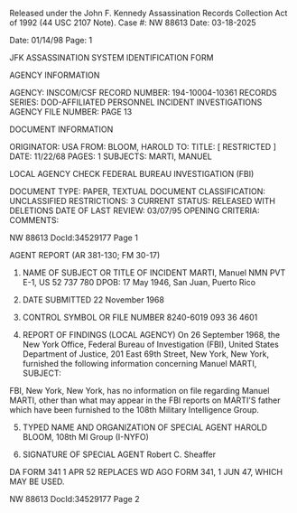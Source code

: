 Released under the John F. Kennedy
Assassination Records Collection Act of
1992 (44 USC 2107 Note). Case #: NW 88613
Date: 03-18-2025

Date: 01/14/98
Page: 1

JFK ASSASSINATION SYSTEM
IDENTIFICATION FORM

AGENCY INFORMATION

AGENCY: INSCOM/CSF
RECORD NUMBER: 194-10004-10361
RECORDS SERIES: DOD-AFFILIATED PERSONNEL INCIDENT INVESTIGATIONS
AGENCY FILE NUMBER: PAGE 13

DOCUMENT INFORMATION

ORIGINATOR: USA
FROM: BLOOM, HAROLD
TO:
TITLE: [ RESTRICTED ]
DATE: 11/22/68
PAGES: 1
SUBJECTS: MARTI, MANUEL

LOCAL AGENCY CHECK
FEDERAL BUREAU INVESTIGATION (FBI)

DOCUMENT TYPE: PAPER, TEXTUAL DOCUMENT
CLASSIFICATION: UNCLASSIFIED
RESTRICTIONS: 3
CURRENT STATUS: RELEASED WITH DELETIONS
DATE OF LAST REVIEW: 03/07/95
OPENING CRITERIA:
COMMENTS:

NW 88613 DocId:34529177 Page 1

AGENT REPORT
(AR 381-130; FM 30-17)

1.  NAME OF SUBJECT OR TITLE OF INCIDENT
MARTI, Manuel NMN
PVT E-1, US 52 737 780
DPOB: 17 May 1946, San Juan, Puerto Rico
2. DATE SUBMITTED
22 November 1968
3. CONTROL SYMBOL OR FILE NUMBER
8240-6019
093 36 4601

4. REPORT OF FINDINGS
(LOCAL AGENCY)
On 26 September 1968, the New York Office,
Federal Bureau of Investigation (FBI), United States Department of Justice,
201 East 69th Street, New York, New York, furnished the following information
concerning Manuel MARTI, SUBJECT:

FBI, New York, New York, has no information on file regarding
Manuel MARTI, other than what may appear in the FBI reports on MARTI'S father
which have been furnished to the 108th Military Intelligence Group.

5. TYPED NAME AND ORGANIZATION OF SPECIAL AGENT
HAROLD BLOOM, 108th MI Group (I-NYFO)

6. SIGNATURE OF SPECIAL AGENT
Robert C. Sheaffer

DA FORM 341
1 APR 52
REPLACES WD AGO FORM 341, 1 JUN 47, WHICH MAY BE USED.

NW 88613 DocId:34529177 Page 2
